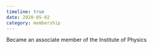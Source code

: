 ```yaml
---
timeline: true
date: 2020-05-02
category: membership
---
```


Became an associate member of the Institute of Physics
